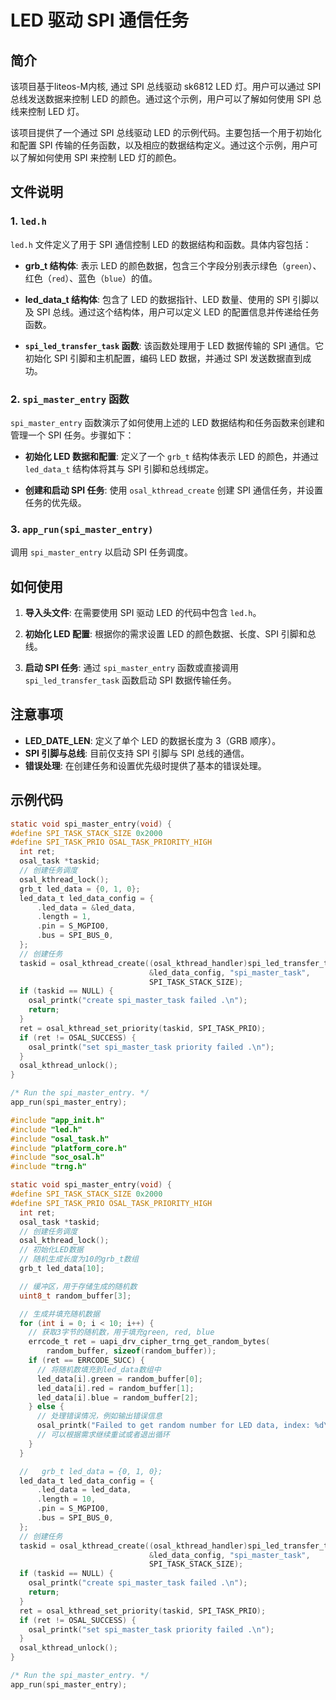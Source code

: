 # LED 驱动 SPI 通信任务

## 简介

该项目基于liteos-M内核, 通过 SPI 总线驱动 sk6812 LED 灯。用户可以通过 SPI 总线发送数据来控制 LED 的颜色。通过这个示例，用户可以了解如何使用 SPI 总线来控制 LED 灯。

该项目提供了一个通过 SPI 总线驱动 LED 的示例代码。主要包括一个用于初始化和配置 SPI 传输的任务函数，以及相应的数据结构定义。通过这个示例，用户可以了解如何使用 SPI 来控制 LED 灯的颜色。

## 文件说明

### 1. `led.h`

`led.h` 文件定义了用于 SPI 通信控制 LED 的数据结构和函数。具体内容包括：

- **grb_t 结构体**: 表示 LED 的颜色数据，包含三个字段分别表示绿色（`green`）、红色（`red`）、蓝色（`blue`）的值。
  
- **led_data_t 结构体**: 包含了 LED 的数据指针、LED 数量、使用的 SPI 引脚以及 SPI 总线。通过这个结构体，用户可以定义 LED 的配置信息并传递给任务函数。

- **`spi_led_transfer_task` 函数**: 该函数处理用于 LED 数据传输的 SPI 通信。它初始化 SPI 引脚和主机配置，编码 LED 数据，并通过 SPI 发送数据直到成功。

### 2. `spi_master_entry` 函数

`spi_master_entry` 函数演示了如何使用上述的 LED 数据结构和任务函数来创建和管理一个 SPI 任务。步骤如下：

- **初始化 LED 数据和配置**: 定义了一个 `grb_t` 结构体表示 LED 的颜色，并通过 `led_data_t` 结构体将其与 SPI 引脚和总线绑定。
  
- **创建和启动 SPI 任务**: 使用 `osal_kthread_create` 创建 SPI 通信任务，并设置任务的优先级。

### 3. `app_run(spi_master_entry)`

调用 `spi_master_entry` 以启动 SPI 任务调度。

## 如何使用

1. **导入头文件**: 在需要使用 SPI 驱动 LED 的代码中包含 `led.h`。

2. **初始化 LED 配置**: 根据你的需求设置 LED 的颜色数据、长度、SPI 引脚和总线。

3. **启动 SPI 任务**: 通过 `spi_master_entry` 函数或直接调用 `spi_led_transfer_task` 函数启动 SPI 数据传输任务。

## 注意事项

- **LED_DATE_LEN**: 定义了单个 LED 的数据长度为 3（GRB 顺序）。
- **SPI 引脚与总线**: 目前仅支持 SPI 引脚与 SPI 总线的通信。
- **错误处理**: 在创建任务和设置优先级时提供了基本的错误处理。

## 示例代码

```c
static void spi_master_entry(void) {
#define SPI_TASK_STACK_SIZE 0x2000
#define SPI_TASK_PRIO OSAL_TASK_PRIORITY_HIGH
  int ret;
  osal_task *taskid;
  // 创建任务调度
  osal_kthread_lock();
  grb_t led_data = {0, 1, 0};
  led_data_t led_data_config = {
      .led_data = &led_data,
      .length = 1,
      .pin = S_MGPIO0,
      .bus = SPI_BUS_0,
  };
  // 创建任务
  taskid = osal_kthread_create((osal_kthread_handler)spi_led_transfer_task,
                               &led_data_config, "spi_master_task",
                               SPI_TASK_STACK_SIZE);
  if (taskid == NULL) {
    osal_printk("create spi_master_task failed .\n");
    return;
  }
  ret = osal_kthread_set_priority(taskid, SPI_TASK_PRIO);
  if (ret != OSAL_SUCCESS) {
    osal_printk("set spi_master_task priority failed .\n");
  }
  osal_kthread_unlock();
}

/* Run the spi_master_entry. */
app_run(spi_master_entry);
```

```c
#include "app_init.h"
#include "led.h"
#include "osal_task.h"
#include "platform_core.h"
#include "soc_osal.h"
#include "trng.h"

static void spi_master_entry(void) {
#define SPI_TASK_STACK_SIZE 0x2000
#define SPI_TASK_PRIO OSAL_TASK_PRIORITY_HIGH
  int ret;
  osal_task *taskid;
  // 创建任务调度
  osal_kthread_lock();
  // 初始化LED数据
  // 随机生成长度为10的grb_t数组
  grb_t led_data[10];

  // 缓冲区，用于存储生成的随机数
  uint8_t random_buffer[3];

  // 生成并填充随机数据
  for (int i = 0; i < 10; i++) {
    // 获取3字节的随机数，用于填充green, red, blue
    errcode_t ret = uapi_drv_cipher_trng_get_random_bytes(
        random_buffer, sizeof(random_buffer));
    if (ret == ERRCODE_SUCC) {
      // 将随机数填充到led_data数组中
      led_data[i].green = random_buffer[0];
      led_data[i].red = random_buffer[1];
      led_data[i].blue = random_buffer[2];
    } else {
      // 处理错误情况，例如输出错误信息
      osal_printk("Failed to get random number for LED data, index: %d\n", i);
      // 可以根据需求继续重试或者退出循环
    }
  }

  //   grb_t led_data = {0, 1, 0};
  led_data_t led_data_config = {
      .led_data = led_data,
      .length = 10,
      .pin = S_MGPIO0,
      .bus = SPI_BUS_0,
  };
  // 创建任务
  taskid = osal_kthread_create((osal_kthread_handler)spi_led_transfer_task,
                               &led_data_config, "spi_master_task",
                               SPI_TASK_STACK_SIZE);
  if (taskid == NULL) {
    osal_printk("create spi_master_task failed .\n");
    return;
  }
  ret = osal_kthread_set_priority(taskid, SPI_TASK_PRIO);
  if (ret != OSAL_SUCCESS) {
    osal_printk("set spi_master_task priority failed .\n");
  }
  osal_kthread_unlock();
}

/* Run the spi_master_entry. */
app_run(spi_master_entry);
```

